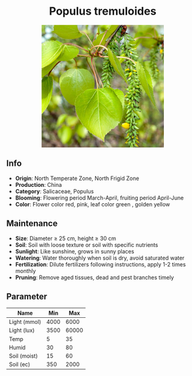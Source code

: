 <h1 align='center'>Populus tremuloides</h1>
<p align="center">
    <img 
        align='center'
        width='320'
        src="../images/populus tremuloides.png" 
        alt='Populus tremuloides' />
</p>

## Info

 - **Origin**: North Temperate Zone, North Frigid Zone
 - **Production**: China
 - **Category**: Salicaceae, Populus
 - **Blooming**: Flowering period March-April, fruiting period April-June
 - **Color**: Flower color red, pink, leaf color green , golden yellow

## Maintenance

 - **Size**: Diameter ≥ 25 cm, height ≥ 30 cm
 - **Soil**: Soil with loose texture or soil with specific nutrients
 - **Sunlight**: Like sunshine, grows in sunny places
 - **Watering**: Water thoroughly when soil is dry, avoid saturated water
 - **Fertilization**: Dilute fertilizers following instructions, apply 1-2 times monthly
 - **Pruning**: Remove aged tissues, dead and pest branches timely

## Parameter

| Name         | Min  | Max   |
|--------------|------|-------|
| Light (mmol) | 4000 | 6000  |
| Light (lux)  | 3500 | 60000 |
| Temp         | 5    | 35    |
| Humid        | 30   | 80    |
| Soil (moist) | 15   | 60    |
| Soil (ec)    | 350  | 2000  |